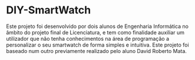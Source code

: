 # DIY-SmartWatch
Este projeto foi desenvolvido por dois alunos de Engenharia Informática no âmbito do projeto final de Licenciatura, e tem como finalidade auxiliar um utilizador que não tenha conhecimentos na área de programação a personalizar o seu smartwatch de forma simples e intuitiva.
Este projeto foi baseado num outro previamente realizado pelo aluno David Roberto Mata.
